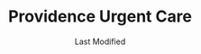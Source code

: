 ---
layout: location-page
date: Last Modified
description: "Local COVID-19 testing is available at Providence Urgent Care in Columbia, Missouri, USA."
permalink: "locations/missouri/columbia/providence-urgent-care/"
tags:
  - locations
  - missouri
title: Providence Urgent Care
uniqueName: providence-urgent-care
state: Missouri
stateAbbr: MO
hood: "Columbia"
address: "202 E Nifong Blvd"
city: "Columbia"
zip: "65203"
zipsNearby: "65443 64639 65486 64660 65582 65001 65230 65320 65010 65231 65011 65013 63333 65232 63014 63532 65322 65014 65062 65016 65233 65017 65236 65246 65286 65237 65239 65018 65042 63534 63436 65023 65240 65024 63431 63437 65243 65025 65244 65325 65201 65202 65203 65205 65211 65212 65215 65216 65217 65218 65299 63339 65026 65072 65032 65247 63345 65248 65329 65034 65250 65035 65251 65330 65254 65037 65038 65255 65256 65039 65040 65041 65257 63350 65258 65043 65333 65334 63443 65259 65260 65046 65101 65102 65103 65104 65105 65106 65107 65108 65109 65110 65111 63351 65047 65261 65262 65048 63352 65049 65337 65050 65051 65053 65054 65055 63552 65263 65339 65340 65264 65058 65265 65344 63359 65270 65059 63456 63361 65345 65036 65061 65347 65063 63558 63363 65274 65064 63370 65065 65348 65066 65275 63462 65276 65067 65068 65278 65069 65279 65280 65074 65075 65076 65281 65282 65301 65302 63450 63468 63469 65349 65350 65077 65283 65078 65284 65079 65351 65354 65080 65285 65081 63381 65082 65083 63382 65084 63384 65085 63388 65287" 
mapUrl: "http://maps.apple.com/?q=Providence+Urgent+Care&address=202+E+Nifong+Blvd,Columbia,Missouri,65203"
locationType: Drive-thru
phone: "573-874-6824"
website: "https://nextcare.com/curbside/"
onlineBooking: true
closed: undefined
closedUpdate: April 18th, 2020
notes: ""
days: Everyday
hours: 9 am-8PM
ctaMessage: Schedule a test
ctaUrl: "https://nextcare.com/curbside/"
---
